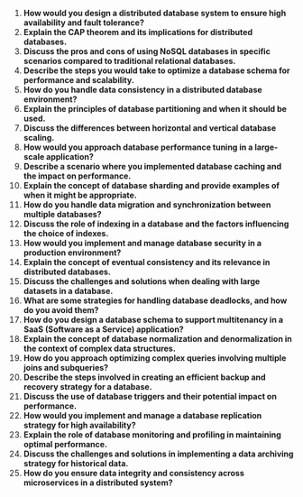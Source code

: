 1. **How would you design a distributed database system to ensure high availability and fault tolerance?**
2. **Explain the CAP theorem and its implications for distributed databases.**
3. **Discuss the pros and cons of using NoSQL databases in specific scenarios compared to traditional relational databases.**
4. **Describe the steps you would take to optimize a database schema for performance and scalability.**
5. **How do you handle data consistency in a distributed database environment?**
6. **Explain the principles of database partitioning and when it should be used.**
7. **Discuss the differences between horizontal and vertical database scaling.**
8. **How would you approach database performance tuning in a large-scale application?**
9. **Describe a scenario where you implemented database caching and the impact on performance.**
10. **Explain the concept of database sharding and provide examples of when it might be appropriate.**
11. **How do you handle data migration and synchronization between multiple databases?**
12. **Discuss the role of indexing in a database and the factors influencing the choice of indexes.**
13. **How would you implement and manage database security in a production environment?**
14. **Explain the concept of eventual consistency and its relevance in distributed databases.**
15. **Discuss the challenges and solutions when dealing with large datasets in a database.**
16. **What are some strategies for handling database deadlocks, and how do you avoid them?**
17. **How do you design a database schema to support multitenancy in a SaaS (Software as a Service) application?**
18. **Explain the concept of database normalization and denormalization in the context of complex data structures.**
19. **How do you approach optimizing complex queries involving multiple joins and subqueries?**
20. **Describe the steps involved in creating an efficient backup and recovery strategy for a database.**
21. **Discuss the use of database triggers and their potential impact on performance.**
22. **How would you implement and manage a database replication strategy for high availability?**
23. **Explain the role of database monitoring and profiling in maintaining optimal performance.**
24. **Discuss the challenges and solutions in implementing a data archiving strategy for historical data.**
25. **How do you ensure data integrity and consistency across microservices in a distributed system?**
